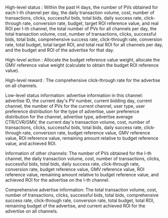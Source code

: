 High-level status : Within the past H days, the number of PVs obtained for each I-th channel per day, the daily transaction volume, cost, number of transactions, clicks, successful bids, total bids, daily success rate, click-through rate, conversion rate, budget, target ROI reference value, and real ROI per I-th channel, the total number of PVs for all channels per day, the total transaction volume, cost, number of transactions, clicks, successful bids, total bids, comprehensive success rate, click-through rate, conversion rate, total budget, total target ROI, and total real ROI for all channels per day, and the budget and ROI of the advertise for that day.

High-level action : Allocate the budget reference value weight, allocate the GMV reference value weight (calculate to obtain the budget ROI reference value).

High-level reward : The comprehensive click-through rate for the advertise on all channels.


Low-level status information: advertise information in this channel: advertise ID, the current day's PV number, current bidding day, current channel, the number of PVs for the current channel, user type, user preference distribution for the type of advertise, user preference distribution for the channel, advertise type, advertise average CTR/CVR/GMV, the current day's transaction volume, cost, number of transactions, clicks, successful bids, total bids, daily success rate, click-through rate, conversion rate, budget reference value, GMV reference value, ROI reference value, remaining amount relative to budget reference value, and achieved ROI.

Information of other channels: The number of PVs obtained for the I-th channel, the daily transaction volume, cost, number of transactions, clicks, successful bids, total bids, daily success rate, click-through rate, conversion rate, budget reference value, GMV reference value, ROI reference value, remaining amount relative to budget reference value, and achieved ROI for the advertise on the I-th channel.

Comprehensive advertise information: The total transaction volume, cost, number of transactions, clicks, successful bids, total bids, comprehensive success rate, click-through rate, conversion rate, total budget, total ROI, remaining budget of the advertise, and current achieved ROI for the advertise on all channels.